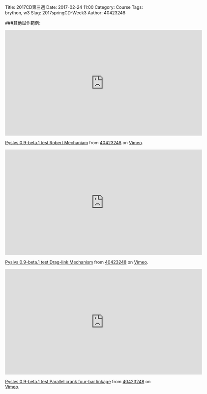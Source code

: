 Title: 2017CD第三週
Date: 2017-02-24 11:00
Category: Course
Tags: brython, w3
Slug: 2017springCD-Week3
Author: 40423248


###其他試作範例:


<iframe src="https://player.vimeo.com/video/244522382" width="640" height="343" frameborder="0" webkitallowfullscreen mozallowfullscreen allowfullscreen></iframe>
<p><a href="https://vimeo.com/244522382">Pyslvs 0.9-beta.1 test Robert Mechaniam</a> from <a href="https://vimeo.com/user46447136">40423248</a> on <a href="https://vimeo.com">Vimeo</a>.</p>


<iframe src="https://player.vimeo.com/video/244522368" width="640" height="343" frameborder="0" webkitallowfullscreen mozallowfullscreen allowfullscreen></iframe>
<p><a href="https://vimeo.com/244522368">Pyslvs 0.9-beta.1 test Drag-link Mechanism</a> from <a href="https://vimeo.com/user46447136">40423248</a> on <a href="https://vimeo.com">Vimeo</a>.</p>


<iframe src="https://player.vimeo.com/video/244522379" width="640" height="343" frameborder="0" webkitallowfullscreen mozallowfullscreen allowfullscreen></iframe>
<p><a href="https://vimeo.com/244522379">Pyslvs 0.9-beta.1 test Parallel crank four-bar linkage</a> from <a href="https://vimeo.com/user46447136">40423248</a> on <a href="https://vimeo.com">Vimeo</a>.</p>

